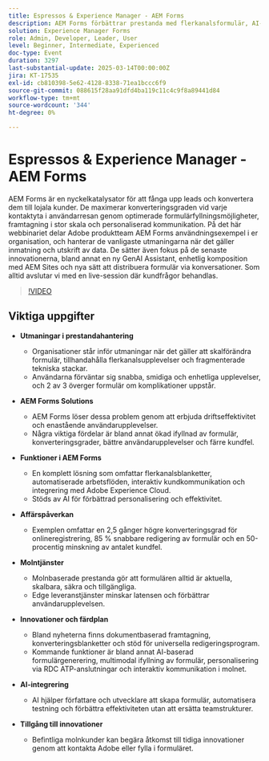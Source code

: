 ```yaml
---
title: Espressos & Experience Manager - AEM Forms
description: AEM Forms förbättrar prestanda med flerkanalsformulär, AI-driven personalisering och molnbaserad skalbarhet, vilket ger 2,5 gånger fler konverteringar, 85 % snabbare redigeringar och 50 % färre fel.
solution: Experience Manager Forms
role: Admin, Developer, Leader, User
level: Beginner, Intermediate, Experienced
doc-type: Event
duration: 3297
last-substantial-update: 2025-03-14T00:00:00Z
jira: KT-17535
exl-id: cb810398-5e62-4128-8338-71ea1bccc6f9
source-git-commit: 088615f28aa91dfd4ba119c11c4c9f8a89441d84
workflow-type: tm+mt
source-wordcount: '344'
ht-degree: 0%

---
```


# Espressos &amp; Experience Manager - AEM Forms

AEM Forms är en nyckelkatalysator för att fånga upp leads och konvertera dem till lojala kunder. De maximerar konverteringsgraden vid varje kontaktyta i användarresan genom optimerade formulärfyllningsmöjligheter, framtagning i stor skala och personaliserad kommunikation. På det här webbinariet delar Adobe produktteam AEM Forms användningsexempel i er organisation, och hanterar de vanligaste utmaningarna när det gäller inmatning och utskrift av data. De sätter även fokus på de senaste innovationerna, bland annat en ny GenAI Assistant, enhetlig komposition med AEM Sites och nya sätt att distribuera formulär via konversationer. Som alltid avslutar vi med en live-session där kundfrågor behandlas.

>[!VIDEO](https://video.tv.adobe.com/v/3451636/?learn=on&enablevpops)

## Viktiga uppgifter


* **Utmaningar i prestandahantering**

   * Organisationer står inför utmaningar när det gäller att skalförändra formulär, tillhandahålla flerkanalsupplevelser och fragmenterade tekniska stackar.
   * Användarna förväntar sig snabba, smidiga och enhetliga upplevelser, och 2 av 3 överger formulär om komplikationer uppstår.

* **AEM Forms Solutions**

   * AEM Forms löser dessa problem genom att erbjuda driftseffektivitet och enastående användarupplevelser.
   * Några viktiga fördelar är bland annat ökad ifyllnad av formulär, konverteringsgrader, bättre användarupplevelser och färre kundfel.

* **Funktioner i AEM Forms**

   * En komplett lösning som omfattar flerkanalsblanketter, automatiserade arbetsflöden, interaktiv kundkommunikation och integrering med Adobe Experience Cloud.
   * Stöds av AI för förbättrad personalisering och effektivitet.

* **Affärspåverkan**

   * Exemplen omfattar en 2,5 gånger högre konverteringsgrad för onlineregistrering, 85 % snabbare redigering av formulär och en 50-procentig minskning av antalet kundfel.

* **Molntjänster**

   * Molnbaserade prestanda gör att formulären alltid är aktuella, skalbara, säkra och tillgängliga.
   * Edge leveranstjänster minskar latensen och förbättrar användarupplevelsen.

* **Innovationer och färdplan**

   * Bland nyheterna finns dokumentbaserad framtagning, konverteringsblanketter och stöd för universella redigeringsprogram.
   * Kommande funktioner är bland annat AI-baserad formulärgenerering, multimodal ifyllning av formulär, personalisering via RDC ATP-anslutningar och interaktiv kommunikation i molnet.

* **AI-integrering**

   * AI hjälper författare och utvecklare att skapa formulär, automatisera testning och förbättra effektiviteten utan att ersätta teamstrukturer.

* **Tillgång till innovationer**

   * Befintliga molnkunder kan begära åtkomst till tidiga innovationer genom att kontakta Adobe eller fylla i formuläret.
